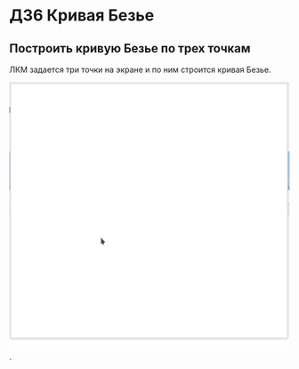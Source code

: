 # ДЗ6 Кривая Безье
## Построить кривую Безье по трех точкам
ЛКМ задается три точки на экране и по ним строится кривая Безье.

![Alt text](Data/LR6.gif).
